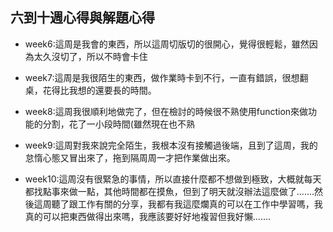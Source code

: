 ## 六到十週心得與解題心得

* week6:這周是我會的東西，所以這周切版切的很開心，覺得很輕鬆，雖然因為太久沒切了，所以不時會卡住
  
* week7:這周是我很陌生的東西，做作業時卡到不行，一直有錯誤，很想翻桌，花得比我想的還要長的時間。
  
* week8:這周我很順利地做完了，但在檢討的時候很不熟使用function來做功能的分割，花了一小段時間(雖然現在也不熟
  
* week9:這周對我來說完全陌生，我根本沒有接觸過後端，且到了這周，我的怠惰心態又冒出來了，拖到隔周周一才把作業做出來。
  
* week10:這周沒有很緊急的事情，所以直接什麼都不想做到極致，大概就每天都找點事來做一點，其他時間都在摸魚，但到了明天就沒辦法這麼做了.......然後這周聽了跟工作有關的分享，我都有我這麼爛真的可以在工作中學習嗎，我真的可以把東西做得出來嗎，我應該要好好地複習但我好懶.......
